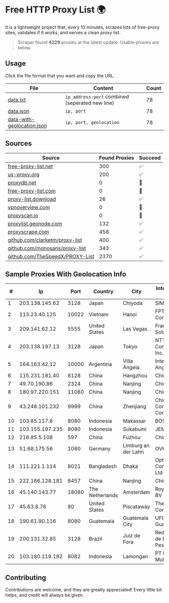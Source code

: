 
# Free HTTP Proxy List 🌍

It is a lightweight project that, every 10 minutes, scrapes lots of free-proxy sites, validates if it works, and serves a clean proxy list.


> Scraper found **4229** proxies at the latest update. Usable proxies are below.

## Usage

Click the file format that you want and copy the URL.


|File|Content|Count|
|----|-------|-----|
|[data.txt](https://raw.githubusercontent.com/themiralay/Proxy-List-World/master/data.txt)|`ip_address:port` combined (seperated new line)|78|
|[data.json](https://raw.githubusercontent.com/themiralay/Proxy-List-World/master/data.json)|`ip, port`|78|
|[data-with-geolocation.json](https://raw.githubusercontent.com/themiralay/Proxy-List-World/master/data-with-geolocation.json)|`ip, port, geolocation`|78|

## Sources

|Source|Found Proxies|Succeed|
|------|-------------|-------|
|[free-proxy-list.net](https://free-proxy-list.net)|300|✅|
|[us-proxy.org](https://www.us-proxy.org)|200|✅|
|[proxydb.net](http://proxydb.net)|0|🚫|
|[free-proxy-list.com](https://free-proxy-list.com/?page=&port=&type%5B%5D=http&type%5B%5D=https&up_time=0&search=Search)|0|🚫|
|[proxy-list.download](https://www.proxy-list.download/HTTP)|26|✅|
|[vpnoverview.com](https://vpnoverview.com/privacy/anonymous-browsing/free-proxy-servers)|0|🚫|
|[proxyscan.io](https://www.proxyscan.io)|0|🚫|
|[proxylist.geonode.com](https://proxylist.geonode.com/api/proxy-list?limit=300&page=1&sort_by=lastChecked&sort_type=desc&protocols=http,https)|132|✅|
|[proxyscrape.com](https://api.proxyscrape.com/v2/?request=displayproxies&protocol=http&timeout=10000&country=all&ssl=all&anonymity=all)|458|✅|
|[github.com/clarketm/proxy-list](https://raw.githubusercontent.com/clarketm/proxy-list/master/proxy-list-raw.txt)|400|✅|
|[github.com/monosans/proxy-list](https://raw.githubusercontent.com/monosans/proxy-list/main/proxies/http.txt)|343|✅|
|[github.com/TheSpeedX/PROXY-List](https://raw.githubusercontent.com/TheSpeedX/PROXY-List/master/http.txt)|2370|✅|


## Sample Proxies With Geolocation Info

|#|Ip|Port|Country|City|Internet Service Provider|
|-|--|----|-------|----|-------------------------|
|1|203.138.145.62|3128|Japan|Chiyoda|SIMPLEIA|
|2|113.23.40.125|10022|Vietnam|Hanoi|FPT Telecom Company|
|3|209.141.62.12|5555|United States|Las Vegas|FranTech Solutions|
|4|203.138.197.13|3128|Japan|Tokyo|NTT PC Communications, Inc.|
|5|164.163.42.12|10000|Argentina|Villa Ángela|Interret Villa Angela SRL|
|6|115.231.181.40|8128|China|Hangzhou|China Telecom|
|7|49.70.190.86|2324|China|Nanjing|Chinanet|
|8|180.97.220.151|11080|China|Nanjing|Chinanet|
|9|43.248.101.232|9999|China|Zhenjiang|China Mobile Communications Corporation|
|10|103.85.117.6|8080|Indonesia|Makassar|BOSOWA|
|11|103.155.197.235|8080|Indonesia|Sukabumi|JEMBATANDATA|
|12|218.85.5.108|597|China|Fuzhou|Chinanet|
|13|51.68.175.56|1080|Germany|Limburg an der Lahn|OVH SAS|
|14|111.221.1.114|8021|Bangladesh|Dhaka|OptiMax Communication Ltd|
|15|222.186.128.181|8457|China|Nanjing|Chinanet|
|16|45.140.143.77|18080|The Netherlands|Amsterdam|RoyaleHosting BV|
|17|45.63.8.76|80|United States|Piscataway|The Constant Company|
|18|190.61.90.116|8080|Guatemala|Guatemala City|UFINET Guatemala S. A|
|19|200.131.32.85|3128|Brazil|Juiz de Fora|Rede Nacional de Ensino e Pesquisa|
|20|103.180.119.182|8082|Indonesia|Lamongan|PT Persada Data Multimedia|



## Contributing

Contributions are welcome, and they are greatly appreciated! Every
little bit helps, and credit will always be given.

